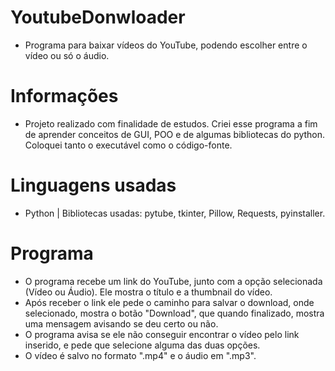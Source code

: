 # YoutubeDonwloader
- Programa para baixar vídeos do YouTube, podendo escolher entre o vídeo ou só o áudio.

# Informações
- Projeto realizado com finalidade de estudos. Criei esse programa a fim de aprender conceitos de GUI, POO e de algumas bibliotecas do python. Coloquei tanto o executável como o código-fonte.

# Linguagens usadas
- Python | Bibliotecas usadas: pytube, tkinter, Pillow, Requests, pyinstaller.

# Programa
- O programa recebe um link do YouTube, junto com a opção selecionada (Vídeo ou Áudio). Ele mostra o título e a thumbnail do vídeo.
- Após receber o link ele pede o caminho para salvar o download, onde selecionado, mostra o botão "Download", que quando finalizado, mostra uma mensagem avisando se deu certo ou não.
- O programa avisa se ele não conseguir encontrar o vídeo pelo link inserido, e pede que selecione alguma das duas opções.
- O vídeo é salvo no formato ".mp4" e o áudio em ".mp3".
